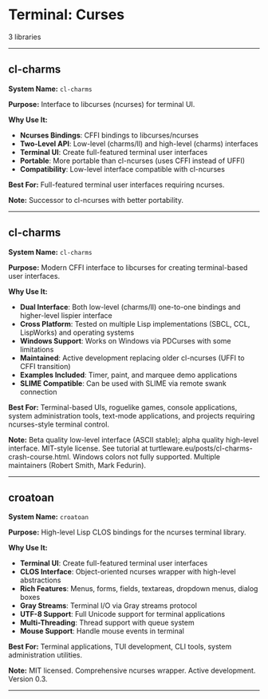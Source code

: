 # Terminal: Curses

3 libraries

---

## cl-charms

**System Name:** `cl-charms`

**Purpose:** Interface to libcurses (ncurses) for terminal UI.

**Why Use It:**
- **Ncurses Bindings**: CFFI bindings to libcurses/ncurses
- **Two-Level API**: Low-level (charms/ll) and high-level (charms) interfaces
- **Terminal UI**: Create full-featured terminal user interfaces
- **Portable**: More portable than cl-ncurses (uses CFFI instead of UFFI)
- **Compatibility**: Low-level interface compatible with cl-ncurses

**Best For:** Full-featured terminal user interfaces requiring ncurses.

**Note:** Successor to cl-ncurses with better portability.

---


## cl-charms

**System Name:** `cl-charms`

**Purpose:** Modern CFFI interface to libcurses for creating terminal-based user interfaces.

**Why Use It:**
- **Dual Interface**: Both low-level (charms/ll) one-to-one bindings and higher-level lispier interface
- **Cross Platform**: Tested on multiple Lisp implementations (SBCL, CCL, LispWorks) and operating systems
- **Windows Support**: Works on Windows via PDCurses with some limitations
- **Maintained**: Active development replacing older cl-ncurses (UFFI to CFFI transition)
- **Examples Included**: Timer, paint, and marquee demo applications
- **SLIME Compatible**: Can be used with SLIME via remote swank connection

**Best For:** Terminal-based UIs, roguelike games, console applications, system administration tools, text-mode applications, and projects requiring ncurses-style terminal control.

**Note:** Beta quality low-level interface (ASCII stable); alpha quality high-level interface. MIT-style license. See tutorial at turtleware.eu/posts/cl-charms-crash-course.html. Windows colors not fully supported. Multiple maintainers (Robert Smith, Mark Fedurin).

---


## croatoan

**System Name:** `croatoan`

**Purpose:** High-level Lisp CLOS bindings for the ncurses terminal library.

**Why Use It:**
- **Terminal UI**: Create full-featured terminal user interfaces
- **CLOS Interface**: Object-oriented ncurses wrapper with high-level abstractions
- **Rich Features**: Menus, forms, fields, textareas, dropdown menus, dialog boxes
- **Gray Streams**: Terminal I/O via Gray streams protocol
- **UTF-8 Support**: Full Unicode support for terminal applications
- **Multi-Threading**: Thread support with queue system
- **Mouse Support**: Handle mouse events in terminal

**Best For:** Terminal applications, TUI development, CLI tools, system administration utilities.

**Note:** MIT licensed. Comprehensive ncurses wrapper. Active development. Version 0.3.

---


